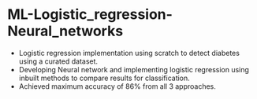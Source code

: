 # ML-Logistic_regression-Neural_networks
- Logistic regression implementation using scratch to detect diabetes using a curated dataset.
- Developing Neural network and implementing logistic regression using inbuilt methods to compare results for classification.
- Achieved maximum accuracy of 86% from all 3 approaches.
